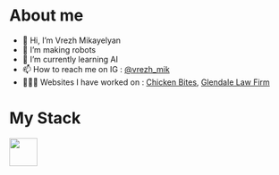 # About me
- 👋 Hi, I’m Vrezh Mikayelyan
- 👀 I’m making robots
- 🌱 I’m currently learning AI
- 📫 How to reach me on IG : <a href="https://www.instagram.com/vrezh_mik/" target="_blank">@vrezh_mik</a>
- 👨🏻‍💻 Websites I have worked on : <a href="https://chickenbites.am/">Chicken Bites</a>, <a href="https://glendalelawfirm.com/">Glendale Law Firm </a>

<!---
vrezhMik/vrezhMik is a ✨ special ✨ repository because its `README.md` (this file) appears on your GitHub profile.
You can click the Preview link to take a look at your changes.
--->
# My Stack
<img src="https://user-images.githubusercontent.com/38406975/227729188-0f8a16c0-8551-4fe8-82f9-2d60037acbf2.png" width="50">
